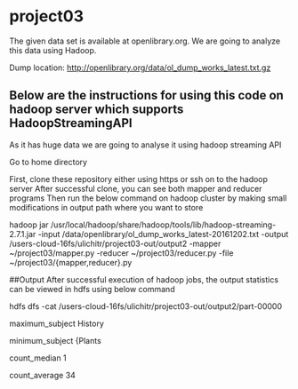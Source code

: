 # project03
The given data set is available at openlibrary.org.
We are going to analyze this data using Hadoop.

Dump location: http://openlibrary.org/data/ol_dump_works_latest.txt.gz

## Below are the instructions for using this code on hadoop server which supports HadoopStreamingAPI

As it has huge data we are going to analyse it using hadoop streaming API

Go to home directory

First, clone these repository either using https or ssh on to the hadoop server
After successful clone, you can see both mapper and reducer programs
Then run the below command on hadoop cluster by making small modifications in  output path where you want to store 

 hadoop jar /usr/local/hadoop/share/hadoop/tools/lib/hadoop-streaming-2.7.1.jar -input /data/openlibrary/ol_dump_works_latest-20161202.txt -output /users-cloud-16fs/ulichitr/project03-out/output2 -mapper ~/project03/mapper.py -reducer ~/project03/reducer.py -file ~/project03/{mapper,reducer}.py

##Output
After successful execution of hadoop jobs, the output statistics can be viewed in hdfs using below command

hdfs dfs -cat /users-cloud-16fs/ulichitr/project03-out/output2/part-00000

maximum_subject	History

minimum_subject	{Plants

count_median	1

count_average	34
